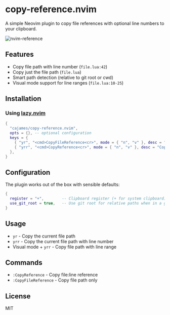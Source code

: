 # copy-reference.nvim

A simple Neovim plugin to copy file references with optional line numbers to your clipboard.

![nvim-reference](https://github.com/user-attachments/assets/b9f87b03-5347-4008-aa80-64dd3df045df)

## Features

- Copy file path with line number (`file.lua:42`)
- Copy just the file path (`file.lua`)
- Smart path detection (relative to git root or cwd)
- Visual mode support for line ranges (`file.lua:10-25`)

## Installation

### Using [lazy.nvim](https://github.com/folke/lazy.nvim)

```lua
{
  "cajames/copy-reference.nvim",
  opts = {}, -- optional configuration
  keys = {
    { "yr", "<cmd>CopyFileReference<cr>", mode = { "n", "v" }, desc = "Copy file path" },
    { "yrr", "<cmd>CopyReference<cr>", mode = { "n", "v" }, desc = "Copy file:line reference" },
  },
}
```

## Configuration

The plugin works out of the box with sensible defaults:

```lua
{
  register = "+",        -- Clipboard register (+ for system clipboard)
  use_git_root = true,   -- Use git root for relative paths when in a git repo
}
```

## Usage

- `yr` - Copy the current file path
- `yrr` - Copy the current file path with line number
- Visual mode + `yrr` - Copy file path with line range

## Commands

- `:CopyReference` - Copy file:line reference
- `:CopyFileReference` - Copy file path only

## License

MIT
